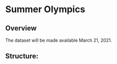 # Summer Olympics

## Overview

The dataset will be made available March 21, 2021.

## Structure: 

